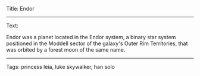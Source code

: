 Title: Endor

----

Text: 

Endor was a planet located in the Endor system, a binary star system positioned in the Moddell sector of the galaxy's Outer Rim Territories, that was orbited by a forest moon of the same name.

----

Tags: princess leia, luke skywalker, han solo